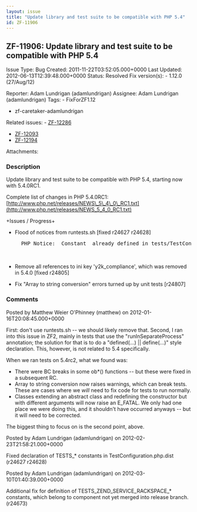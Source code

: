 ```yaml
---
layout: issue
title: "Update library and test suite to be compatible with PHP 5.4"
id: ZF-11906
---
```


ZF-11906: Update library and test suite to be compatible with PHP 5.4
---------------------------------------------------------------------

 Issue Type: Bug Created: 2011-11-22T03:52:05.000+0000 Last Updated: 2012-06-13T12:39:48.000+0000 Status: Resolved Fix version(s): - 1.12.0 (27/Aug/12)
 
 Reporter:  Adam Lundrigan (adamlundrigan)  Assignee:  Adam Lundrigan (adamlundrigan)  Tags: - FixForZF1.12
- zf-caretaker-adamlundrigan
 
 Related issues: - [ZF-12286](/issues/browse/ZF-12286)
- [ZF-12093](/issues/browse/ZF-12093)
- [ZF-12194](/issues/browse/ZF-12194)
 
 Attachments: 
### Description

Update library and test suite to be compatible with PHP 5.4, starting now with 5.4.0RC1.

Complete list of changes in PHP 5.4.0RC1: [http://www.php.net/releases/NEWS\_5\_4\_0\_RC1.txt](http://www.php.net/releases/NEWS_5_4_0_RC1.txt)

+Issues / Progress+

- Flood of notices from runtests.sh [fixed r24627 r24628]
 

    <pre class="highlight">
    PHP Notice:  Constant  already defined in tests/TestConfiguration.php.dist on line XXX


- Remove all references to ini key 'y2k\_compliance', which was removed in 5.4.0 [fixed r24805]
- Fix "Array to string conversion" errors turned up by unit tests [r24807]
 


 

### Comments

Posted by Matthew Weier O'Phinney (matthew) on 2012-01-16T20:08:45.000+0000

First: don't use runtests.sh -- we should likely remove that. Second, I ran into this issue in ZF2, mainly in tests that use the "runInSeparateProcess" annotation; the solution for that is to do a "defined(...) || define(...)" style declaration. This, however, is not related to 5.4 specifically.

When we ran tests on 5.4rc2, what we found was:

- There were BC breaks in some ob\*() functions -- but these were fixed in a subsequent RC.
- Array to string conversion now raises warnings, which can break tests. These are cases where we _will_ need to fix code for tests to run normally.
- Classes extending an abstract class and redefining the constructor but with different arguments will now raise an E\_FATAL. We only had one place we were doing this, and it shouldn't have occurred anyways -- but it will need to be corrected.

The biggest thing to focus on is the second point, above.

 

 

Posted by Adam Lundrigan (adamlundrigan) on 2012-02-23T21:58:21.000+0000

Fixed declaration of TESTS\_\* constants in TestConfiguration.php.dist (r24627 r24628)

 

 

Posted by Adam Lundrigan (adamlundrigan) on 2012-03-10T01:40:39.000+0000

Additional fix for definition of TESTS\_ZEND\_SERVICE\_RACKSPACE\_\* constants, which belong to component not yet merged into release branch. (r24673)

 

 